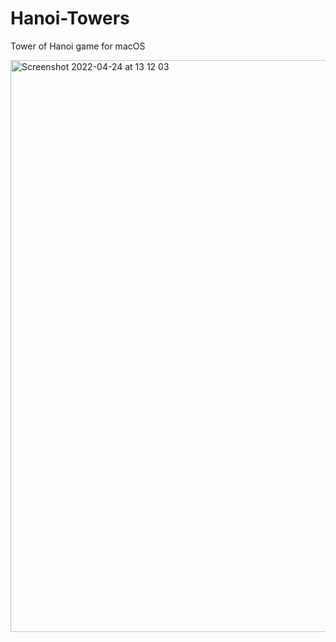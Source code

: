 # Hanoi-Towers
Tower of Hanoi game for macOS

<img width="915" alt="Screenshot 2022-04-24 at 13 12 03" src="https://user-images.githubusercontent.com/26817252/164971574-8cdeee38-25a7-4aa5-8c6b-0db5aa5fa368.png">
